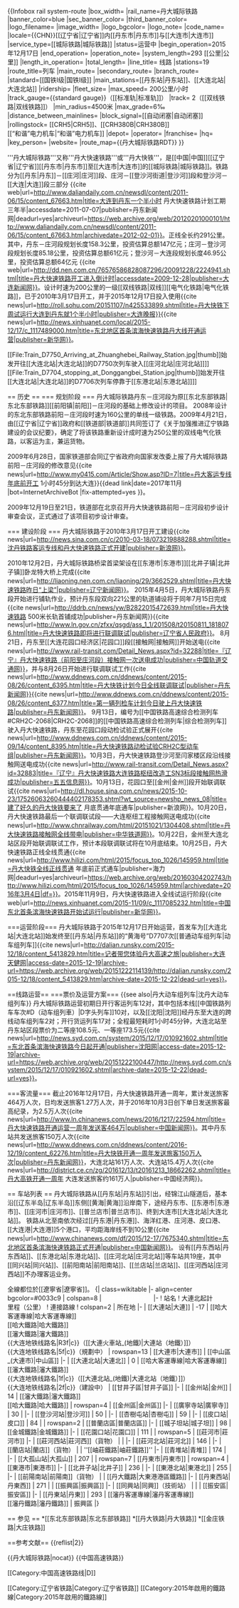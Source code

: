{{Infobox rail system-route
|box_width=
|rail_name=丹大城际铁路
|banner_color=blue
|sec_banner_color=
|third_banner_color=
|logo_filename=
|image_width=
|logo_bgcolor=
|logo_note=
|code_name=
|locale={{CHN}}[[辽宁省|辽宁省]]内[[丹东市|丹东市]]与[[大连市|大连市]]
|service_type=[[城际铁路|城际铁路]]
|status=运营中
|begin_operation=2015年12月17日
|end_operation=
|operation_note=
|system_length=293 [[公里|公里]]
|length_in_operation=
|total_length=
|line_title= 线路
|stations=19
|route_title=列车
|main_route=
|secondary_route=
|branch_route=
|standard=[[国铁I级|国铁I级]]
|main_stations=[[丹东站|丹东站]]、[[大连北站|大连北站]]
|ridership=
|fleet_size=
|max_speed= 200公里/小时
|track_gauge={{standard gauge}}（[[标准轨|标准轨]]）
|track= 2（[[双线铁路|双线铁路]]）
|min_radius=4500米
|max_grade=6‰
|distance_between_mainlines= 
|block_signal=[[自动闭塞|自动闭塞]]
|rollingstock= [[CRH5|CRH5]]、[[CRH380B|CRH380B]]<br>[[“和谐”电力机车|“和谐”电力机车]]
|depot=
|operator=
|franchise=
|hq=
|key_person=
|website=
|route_map={{丹大城际铁路RDT}}
}}

'''丹大城际铁路'''又称'''丹大快速铁路'''或'''丹大快铁'''，是[[中国|中国]][[辽宁省|辽宁省]][[丹东市|丹东市]]至[[大连市|大连市]]的[[城际铁路|城际铁路]]。铁路分为[[丹东|丹东]]－[[庄河|庄河]]段、庄河－[[登沙河街道|登沙河]]段和登沙河－[[大连|大连]]段三部分<ref name="dld67663"> {{cite web|url=http://www.daliandaily.com.cn/newsdl/content/2011-06/15/content_67663.htm|title=大连到丹东一个半小时 丹大快速铁路计划工期三年半|accessdate=2011-07-07|publisher=丹东新闻网|deadurl=yes|archiveurl=https://web.archive.org/web/20120201000101/http://www.daliandaily.com.cn/newsdl/content/2011-06/15/content_67663.htm|archivedate=2012-02-01}}</ref>。正线全长约291公里。其中，丹东－庄河段规划长度158.3公里，投资估算总额147亿元；庄河－登沙河段规划长度85.18公里，投资估算总额61亿元；登沙河－大连段规划长度46.95公里，投资估算总额64亿元<ref name="dd2224941"> {{cite web|url=http://dd.nen.com.cn/76576586828087296/20091228/2224941.shtml|title=丹大快速铁路开工进入倒计时|accessdate=2009-12-28|publisher=大连新闻网}}</ref>。设计时速为200公里的一级[[双线铁路|双线]][[电气化铁路|电气化铁路]]，已于2010年3月17日开工，并于2015年12月17日投入使用<ref>{{cite news|url=http://roll.sohu.com/20151107/n425533899.shtml|title=丹大快铁下周试运行大连到丹东就1个半小时|publisher=大连晚报}}</ref><ref>{{cite news|url=http://news.xinhuanet.com/local/2015-12/17/c_1117489000.htm|title=东北地区首条滨海快速铁路丹大线开通运营|publisher=新华网}}</ref>。

[[File:Train_D7750_Arriving_at_Zhuanghebei_Railway_Station.jpg|thumb]]始发开往[[大连北站|大连北站]]的D7750次列车驶入[[庄河北站|庄河北站]]]]
[[File:Train_D7704_stopping_at_Donggangbei_Station.jpg|thumb]]始发开往[[大连北站|大连北站]]的D7706次列车停靠于[[东港北站|东港北站]]]]

== 历史 ==
=== 规划阶段 ===
丹大城际铁路丹东－庄河段为原[[东北东部铁路|东北东部铁路]][[前阳镇|前阳]]－庄河段的基础上修改设计的项目。
2008年设计的东北东部铁路前阳－庄河段时速为160公里的单线一级铁路。2009年4月21日，由[[辽宁省|辽宁省]]政府和[[铁道部|铁道部]]共同签订了《关于加强推进辽宁铁路建设的会议纪要》，确定了将该铁路重新设计成时速为250公里的双线电气化铁路，以客运为主，兼运货物。

2009年6月28日，国家铁道部会同辽宁省政府向国家发改委上报了丹大城际铁路前阳－庄河段的修改意见<ref>{{cite news|url=http://www.my0415.com/Article/Show.asp?ID=7|title=丹大客运专线年底前开工 1小时45分到达大连}}{{dead link|date=2017年11月 |bot=InternetArchiveBot |fix-attempted=yes }}</ref>。

2009年12月19日至21日，铁道部在北京召开丹大快速铁路前阳－庄河段初步设计审查会议，正式通过了该项目初步设计审查<ref name="dd2224941"></ref>。

=== 建设阶段 ===
丹大城际铁路于2010年3月17日开工建设<ref name="sina07321988288">{{cite news|url=http://news.sina.com.cn/c/2010-03-18/073219888288.shtml|title=沈丹铁路客运专线和丹大快速铁路正式开建|publisher=新浪网}}</ref>。

2010年12月2日，丹大城际铁路桥梁首梁架设在[[东港市|东港市]][[北井子镇|北井子镇]]卧龙特大桥上完成<ref name="lnnen3662529">{{cite news|url=http://liaoning.nen.com.cn/liaoning/29/3662529.shtml|title=丹大快速铁路昨日“上梁”|publisher=辽宁新闻网}}</ref>。
2015年4月5日，丹大城际铁路丹东段开始进行铺轨作业，预计丹东段双向221公里的轨道铺设将于同年7月15日完成<ref>{{cite news|url=http://ddrb.cn/news/yw/B2822015472639.html|title=丹大快速铁路 500米长轨首铺成功|publisher=丹东新闻网}}</ref><ref>{{cite news|url=http://www.ln.gov.cn/zfxx/qsgd/ass_1_1/201508/t20150811_1818076.html|title=丹大快速铁路即将进行联调联试|publisher=辽宁省人民政府}}</ref>。
8月21日，丹东至[[大连花园口经济区|花园口]]段[[接触网|接触网]]开始送电<ref>{{cite news|url=http://www.rail-transit.com/Detail_News.aspx?id=32288|title=『辽宁』丹大快速铁路（前阳至庄河段）接触网一次送电成功|publisher=中国轨道交通网}}</ref>，并与8月26日开始进行联调联试工作<ref>{{cite news|url=http://www.ddnews.com.cn/ddnews/content/2015-08/26/content_6395.htm|title=丹大快铁计划今日全线联调联试|publisher=丹东新闻网}}</ref><ref>{{cite news|url=http://www.ddnews.com.cn/ddnews/content/2015-08/26/content_6377.htm|title=第一辆列检车计划今日驶上丹大快速铁路|publisher=丹东新闻网}}</ref>。
9月13日，编号为[[中国铁路高速综合检测列车#CRH2C-2068|CRH2C-2068]]的[[中国铁路高速综合检测列车|综合检测列车]]驶入丹大快速铁路，丹东至花园口段动检试验正式展开<ref>{{cite news|url=http://www.ddnews.com.cn/ddnews/content/2015-09/14/content_8395.htm|title=丹大快速铁路动检试验CRH2C型动车组|publisher=丹东新闻网}}</ref>。10月3日，丹大快速铁路登沙河至闫家楼区段沿线接触网送电成功<ref>{{cite news|url=http://www.rail-transit.com/Detail_News.aspx?id=32883|title=『辽宁』丹大快速铁路大连铁路枢纽改造工SN3标段接触网热滑成功|publisher=五五信息网}}</ref>。10月13日，花园口至[[金州|金州]]段开始联调联试<ref name="housesina">{{cite news|url=http://dl.house.sina.com.cn/news/2015-10-23/17526063260444402178353.shtml?wt_source=newshp_news_08|title=建了好久的丹大快铁要来了 月底贯通年底通车|publisher=新浪网}}</ref>。10月20日，丹大快速铁路最后一个联调联试段——大连枢纽工程接触网送电成功<ref>{{cite news|url=http://www.chnrailway.com/html/20151021/1304408.shtml|title=丹大快速铁路接触网全线带电|publisher=中华铁道网}}</ref>。10月22日，金州至大连北站区段开始联调联试工作，预计本段联调联试将在10月底结束<ref name="housesina"/>。10月25日，丹大快速铁路正线全线贯通<ref>{{cite news|url=http://www.hilizi.com/html/2015/focus_top_1026/145959.html|title=丹大快铁全线正线贯通 年底前正式通车|publisher=海力网|deadurl=yes|archiveurl=https://web.archive.org/web/20160304202743/http://www.hilizi.com/html/2015/focus_top_1026/145959.html|archivedate=2016年3月4日|df=}}</ref>。2015年11月9日，丹大快速铁路进入全线试运行阶段<ref>{{cite web|url=http://news.xinhuanet.com/2015-11/09/c_1117085232.htm|title=中国东北首条滨海快速铁路开始试运行|publisher=新华网}}</ref>。

===运营阶段===
丹大城际铁路于2015年12月17日开始运营，首发车为[[大连北站|大连北站]]始发终至[[丹东站|丹东站]]的“黄海号”D7707次[[普通动车组列车|动车组列车]]<ref>{{cite news|url=http://dalian.runsky.com/2015-12/18/content_5413829.htm|title=记者带您体验丹大高速之旅|publisher=大连天健网|access-date=2015-12-19|archive-url=https://web.archive.org/web/20151222114139/http://dalian.runsky.com/2015-12/18/content_5413829.htm|archive-date=2015-12-22|dead-url=yes}}</ref>。

==线路运营==
===票价及运营方案===
{{see also|丹大动车组列车|沈丹大动车组列车}}
丹大城际铁路运营初期日开行客运列车12对，其中包括本线[[中国铁路列车车次#D（动车组列車）|D字头列车]]10对，以及[[沈阳|沈阳]]经丹东至大连的跨线动车组列车2对；开行货运列车17对；全程最短耗时1小时45分钟，大连北站至丹东站区段票价为二等座108.5元、一等座173.5元<ref>{{cite news|url=http://news.syd.com.cn/system/2015/12/17/010921602.shtml|title=东北首条滨海快速铁路今日起开通|publisher=沈阳网|access-date=2015-12-19|archive-url=https://web.archive.org/web/20151222100447/http://news.syd.com.cn/system/2015/12/17/010921602.shtml|archive-date=2015-12-22|dead-url=yes}}</ref>。

===客流量===
截止2016年12月17日，丹大快速铁路开通一周年，累计发送旅客464万人次，日均发送旅客1.27万人次，并于2016年10月3日创下单日发送旅客最高纪录，为2.5万人次<ref>{{cite news|url=http://www.ln.chinanews.com/news/2016/1217/22594.html|title=丹大快速铁路开通运营一周年发送客464万|publisher=中国新闻网}}</ref>。其中丹东站共发送旅客150万人次<ref>{{cite news|url=http://www.ddnews.com.cn/ddnews/content/2016-12/19/content_62276.htm|title=丹大快铁开通一周年发送旅客150万人次|publisher=丹东新闻网}}</ref>，大连北站161万人次、大连站15.4万人次<ref>{{cite news|url=http://district.ce.cn/zg/201612/13/t20161213_18662262.shtml|title=丹大高铁开通一周年 大连发送旅客约161万人|publisher=中国经济网}}</ref>。

== 车站列表 ==
丹大城际铁路从[[丹东站|丹东站]]引出，经锦江山隧道后，基本沿[[辽东半岛|辽东半岛]]东侧[[黄海|黄海]]沿岸南下，途经丹东市、[[东港市|东港市]]、[[庄河市|庄河市]]、[[普兰店市|普兰店市]]、终到大连市[[大连北站|大连北站]]。
铁路从北至南依次经过[[丹东港|丹东港]]、海洋红港、庄河港、皮口港、[[大连港|大连港]]5个港口，平均距海岸线不到10公里<ref>{{cite news|url=http://www.chinanews.com/df/2015/12-17/7675340.shtml|title=东北地区首条滨海快速铁路正式开通|publisher=中国新闻网}}</ref>。
设有[[丹东西站|丹东西站]]、[[东港北站|东港北站]]、[[庄河北站|庄河北站]]等车站共19座，其中[[同兴站|同兴站]]、[[前阳南站|前阳南站]]、[[兰店站|兰店站]]、[[庄河西站|庄河西站]]不办理客运业务。 

全線都位於[[遼寧省|遼寧省]]。
{| class=wikitable
|- align=center bgcolor=#0033c9
| colspan=8 | <font color=white>'''丹大城際鐵路'''</font>
|-
! 站名
! 大連北起計<br />里程（公里）
! 連接路線
! colspan=2 | 所在地
|-
| [[大連站|大連]]
| -17
| [[哈大客運專線|哈大客運專線]]<br />[[哈大鐵路|哈大鐵路]]<br />[[瀋大鐵路|瀋大鐵路]]<br/>{{大连地铁线路名|R3f|c}}（[[大連火車站_(地鐵)|大連站（地鐵）]]）<br />{{大连地铁线路名|5f|c}}（規劃中）
| rowspan=13 | [[大連市|大連市]]
| [[中山區_(大連市)|中山區]]
|-
| [[大連北站|大連北]]
| 0
| [[哈大客運專線|哈大客運專線]]<br />[[瀋大鐵路|瀋大鐵路]]<br/>{{大连地铁线路名|1f|c}}（[[大連北站_(地鐵)|大連北站（地鐵）]]）<br />{{大连地铁线路名|2f|c}}（建設中）
| [[甘井子區|甘井子區]]
|-
| [[金州站|金州]]
| 14
| [[瀋大鐵路|瀋大鐵路]]<br />[[哈大鐵路|哈大鐵路]]
| rowspan=4 | [[金州區|金州區]]
|-
| [[廣寧寺站|廣寧寺]]
| 30
| 
|-
| [[登沙河站|登沙河]]
| 50
|
|-
| [[杏樹屯站|杏樹屯]]
| 59
|
|-
| [[皮口站|皮口]]
| 84
| 
| rowspan=2 | [[普蘭店區|普蘭店區]]
|-
| [[城子坦站|城子坦]]
| 98
| [[金城鐵路|金城鐵路]]
|-
| [[花園口站|花園口]]
| 111
| 
| rowspan=5 | [[莊河市|莊河市]]
|-
| [[莊河西站|莊河西]]（貨物）
| 
| 
|-
| [[莊河北站|莊河北]]
| 146
| 
|-
| [[蘭店站|蘭店]]（貨物）
| 
| ''[[岫莊鐵路|岫莊鐵路]]''
|-
| [[青堆站|青堆]]
| 174
| 
|-
| [[大孤山站|大孤山]]
| 207
| 
| rowspan=7 | [[丹東市|丹東市]]
| rowspan=4 | [[東港市|東港市]]
|-
| [[北井子站|北井子]]
| 236
| 
|-
| [[東港北站|東港北]]
| 255
| 
|-
| [[前陽南站|前陽南]]（貨物）
| 
| [[丹大鐵路|大東港港區鐵路]]
|-
| [[丹東西站|丹東西]]
| 271
| 
| [[振興區|振興區]]
|-
| [[同興站|同興]]（技術站）
| 
| 
| [[振安區|振安區]]
|-
| [[丹東站|丹東]]
| 293
| [[瀋丹客運專線|瀋丹客運專線]]<br />[[瀋丹鐵路|瀋丹鐵路]]
| 振興區
|}

== 参见 ==
*[[东北东部铁路|东北东部铁路]]
*[[丹大铁路|丹大铁路]]
*[[金庄铁路|大庄铁路]]

==参考文献==
{{reflist|2}}

{{丹大城际铁路|nocat}}
{{中国高速铁路}}

[[Category:中国高速铁路线|D]]

[[Category:辽宁省铁路|Category:辽宁省铁路]]
[[Category:2015年啟用的鐵路線|Category:2015年啟用的鐵路線]]